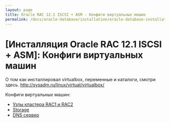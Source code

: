 ```yaml
---
layout: page
title: Oracle RAC 12.1 ISCSI + ASM - Конфиги виртуальных машин
permalink: /docs/oracle-database/installation/oracle-database-installation/distributed/rac/linux/6.7/oracle/12.1/iscsi-asm/vm/
---
```


# [Инсталляция Oracle RAC 12.1 ISCSI + ASM]: Конфиги виртуальных машин


О том как инсталлировал virtualbox, переменные и каталоги, смотри здесь.
http://sysadm.ru/linux/virtual/virtualbox/


Конфиги виртуальных машин:

<ul>
<li><a href="/docs/oracle-database/installation/oracle-database-installation/distributed/rac/linux/6.7/oracle/12.1/shared-file-system/vm/rac-nodes/">Узлы кластера RAC1 и RAC2</a></li>
<li><a href="/docs/oracle-database/installation/oracle-database-installation/distributed/rac/linux/6.7/oracle/12.1/shared-file-system/vm/storage/">Storage</a></li>
<li><a href="/docs/oracle-database/installation/oracle-database-installation/distributed/rac/linux/6.7/oracle/12.1/shared-file-system/vm/dns-server/">DNS сервер</a></li>
</ul>
